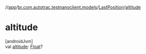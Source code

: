 //[app](../../../index.md)/[br.com.autotrac.testnanoclient.models](../index.md)/[LastPosition](index.md)/[altitude](altitude.md)

# altitude

[androidJvm]\
val [altitude](altitude.md): [Float](https://kotlinlang.org/api/latest/jvm/stdlib/kotlin/-float/index.html)?
